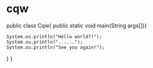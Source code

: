 # cqw
public class Cqw{
  public static void main(String args[]){
  
    System.ou.println("Hello world?!");
    System.ou.println("......");
    System.ou.println("See you again!");
  
  }
}

